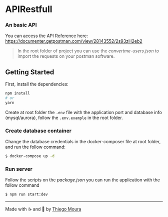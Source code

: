 # APIRestfull 
### An basic API

You can access the API Reference here: https://documenter.getpostman.com/view/28143552/2s93zH2eb2

> In the root folder of project you can use the *convertme-users.json* to import the requests on your postman software.

## Getting Started

First, install the dependencies:

```bash
npm install
# or
yarn
```

Create at root folder the `.env` file with the application port and database info (mysql/aurora), follow the `.env.example` in the root folder.

### Create database container

Change the database credentials in the docker-composer file at root folder, and run the follow command:

```bash
$ docker-compose up -d
```
### Run server

Follow the scripts on the *package.json* you can run the application with the follow command

```bash
$ npm run start:dev
```

---

Made with ☕ and 🤯 by [Thiego Moura](https://thiegomoura.github.io/me/)